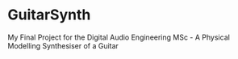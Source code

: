 # GuitarSynth
My Final Project for the Digital Audio Engineering MSc - A Physical Modelling Synthesiser of a Guitar
